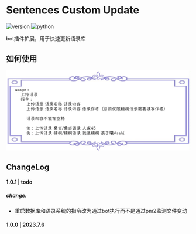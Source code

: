 # Sentences Custom Update

![version](https://img.shields.io/badge/Version-1.0.0-cyan) ![python](https://img.shields.io/badge/Python-3.8.10-blue)

bot插件扩展，用于快速更新语录库

## 如何使用

![help](help.jpg)

## ChangeLog

#### 1.0.1 | todo

##### change:

- 重启数据库和语录系统的指令改为通过bot执行而不是通过pm2监测文件变动

#### 1.0.0 | 2023.7.6